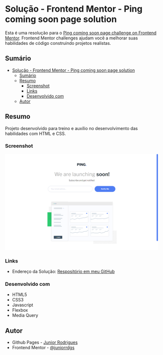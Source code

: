 # Solução - Frontend Mentor - Ping coming soon page solution

Esta é uma resolução para o [Ping coming soon page challenge on Frontend Mentor](https://www.frontendmentor.io/challenges/ping-single-column-coming-soon-page-5cadd051fec04111f7b848da). Frontend Mentor challenges ajudam você a melhorar suas habilidades de código construindo projetos realistas. 

## Sumário

- [Solução - Frontend Mentor - Ping coming soon page solution](#solução---frontend-mentor---ping-coming-soon-page-solution)
	- [Sumário](#sumário)
	- [Resumo](#resumo)
		- [Screenshot](#screenshot)
		- [Links](#links)
		- [Desenvolvido com](#desenvolvido-com)
	- [Autor](#autor)

## Resumo
Projeto desenvolvido para treino e auxílio no desenvolvimento das habilidades com HTML e CSS.

### Screenshot
![](/assets/images/screenshot.png)

### Links
- Endereço da Solução: [Respositório em meu GitHub](https://github.com/juniorrdgs/ping-coming-soon-page)

### Desenvolvido com
- HTML5
- CSS3
- Javascript
- Flexbox
- Media Query

## Autor

- Github Pages - [Junior Rodrigues](https://juniorrdgs.github.io)
- Frontend Mentor - [@juniorrdgs](https://www.frontendmentor.io/profile/juniorrdgs)